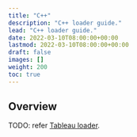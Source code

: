 ```yaml
---
title: "C++"
description: "C++ loader guide."
lead: "C++ loader guide."
date: 2022-03-10T08:00:00+00:00
lastmod: 2022-03-10T08:00:00+00:00
draft: false
images: []
weight: 200
toc: true
---
```


## Overview

TODO: refer [Tableau loader](https://github.com/tableauio/loader).
